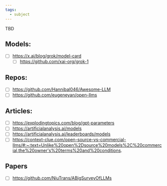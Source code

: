 ```yaml
---
tags:
  - subject
---
```


TBD

## Models:
- [ ] https://x.ai/blog/grok/model-card
	- [ ] https://github.com/xai-org/grok-1
## Repos:
- [ ] https://github.com/Hannibal046/Awesome-LLM
- [ ] https://github.com/eugeneyan/open-llms

## Articles:
- [ ] https://explodingtopics.com/blog/gpt-parameters
- [ ] https://artificialanalysis.ai/models
- [ ] https://artificialanalysis.ai/leaderboards/models
- [ ] https://context-clue.com/open-source-vs-commercial-llms/#:~:text=Unlike%20open%2Dsource%20models%2C%20commercial,the%20owner's%20terms%20and%20conditions.

## Papers
- [ ] https://github.com/NiuTrans/ABigSurveyOfLLMs